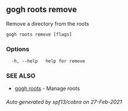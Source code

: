 ## gogh roots remove

Remove a directory from the roots

```
gogh roots remove [flags]
```

### Options

```
  -h, --help   help for remove
```

### SEE ALSO

* [gogh roots](gogh_roots.md)	 - Manage roots

###### Auto generated by spf13/cobra on 27-Feb-2021
